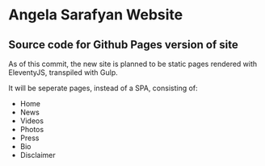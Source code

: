 # Angela Sarafyan Website
## Source code for Github Pages version of site

As of this commit, the new site is planned to be static pages rendered with EleventyJS, transpiled with Gulp.

It will be seperate pages, instead of a SPA, consisting of:

* Home
* News
* Videos
* Photos
* Press
* Bio
* Disclaimer



